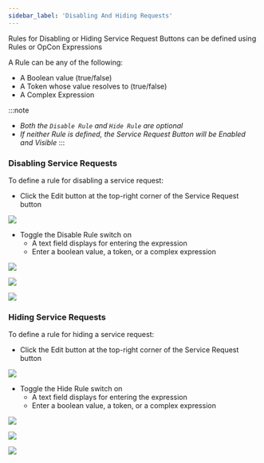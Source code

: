 ```yaml
---
sidebar_label: 'Disabling And Hiding Requests'
---
```


Rules for Disabling or Hiding Service Request Buttons can be defined using Rules or OpCon Expressions

A Rule can be any of the following:

* A Boolean value (true/false)
* A Token whose value resolves to (true/false)
* A Complex Expression

:::note 
* _Both the ```Disable Rule``` and ```Hide Rule``` are optional_
* _If neither Rule is defined, the Service Request Button will be Enabled and Visible_
:::

### Disabling Service Requests

To define a rule for disabling a service request:

* Click the Edit button at the top-right corner of the Service Request button 

![](../static/imgbasic/SelfServiceSampleButton.png)

* Toggle the Disable Rule switch on
    * A text field displays for entering the expression
    * Enter a boolean value, a token, or a complex expression

![](../static/imgbasic/SelfServiceDisableRuleBoolean.png)

![](../static/imgbasic/SelfServiceDisableRuleToken.png)

![](../static/imgbasic/SelfServiceDisableRuleExpression.png)

### Hiding Service Requests

To define a rule for hiding a service request:

* Click the Edit button at the top-right corner of the Service Request button

![](../static/imgbasic/SelfServiceSampleButton.png)

* Toggle the Hide Rule switch on
    * A text field displays for entering the expression
    * Enter a boolean value, a token, or a complex expression

![](../static/imgbasic/SelfServiceHideRuleBoolean.png)

![](../static/imgbasic/SelfServiceHideRuleToken.png)

![](../static/imgbasic/SelfServiceHideRuleToken.png)